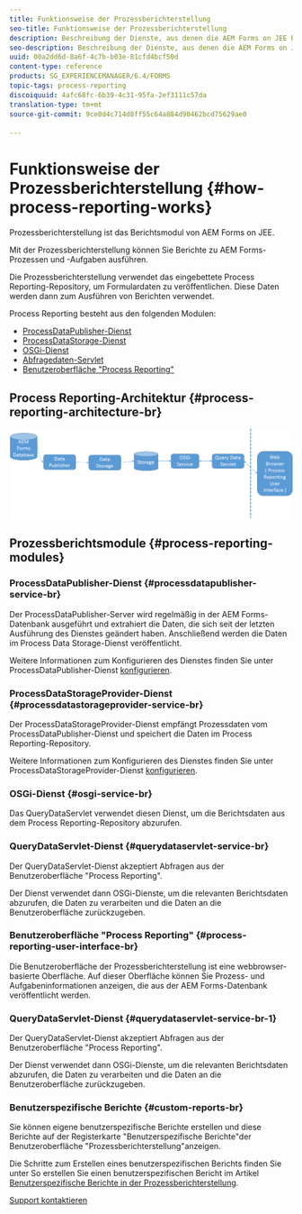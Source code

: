 ```yaml
---
title: Funktionsweise der Prozessberichterstellung
seo-title: Funktionsweise der Prozessberichterstellung
description: Beschreibung der Dienste, aus denen die AEM Forms on JEE Process Reporting-Berichterstellung und eine Einführung in die Benutzeroberfläche der Prozessberichterstellung gehören
seo-description: Beschreibung der Dienste, aus denen die AEM Forms on JEE Process Reporting-Berichterstellung und eine Einführung in die Benutzeroberfläche der Prozessberichterstellung gehören
uuid: 00a2dd6d-8a6f-4c7b-b03e-81cfd4bcf50d
content-type: reference
products: SG_EXPERIENCEMANAGER/6.4/FORMS
topic-tags: process-reporting
discoiquuid: 4afc68fc-6b39-4c31-95fa-2ef3111c57da
translation-type: tm+mt
source-git-commit: 9ce0d4c714d8ff55c64a884d90462bcd75629ae0

---
```



# Funktionsweise der Prozessberichterstellung {#how-process-reporting-works}

Prozessberichterstellung ist das Berichtsmodul von AEM Forms on JEE.

Mit der Prozessberichterstellung können Sie Berichte zu AEM Forms-Prozessen und -Aufgaben ausführen.

Die Prozessberichterstellung verwendet das eingebettete Process Reporting-Repository, um Formulardaten zu veröffentlichen. Diese Daten werden dann zum Ausführen von Berichten verwendet.

Process Reporting besteht aus den folgenden Modulen:

* [ProcessDataPublisher-Dienst](/help/forms/using/process-reporting/process-reporting-architecture.md#p-processdatapublisher-service-br-p)
* [ProcessDataStorage-Dienst](/help/forms/using/process-reporting/process-reporting-architecture.md#p-processdatastorageprovider-service-br-p)
* [OSGi-Dienst](/help/forms/using/process-reporting/process-reporting-architecture.md#p-osgi-service-br-p)
* [Abfragedaten-Servlet](/help/forms/using/process-reporting/process-reporting-architecture.md#p-querydataservlet-service-br-p)
* [Benutzeroberfläche &quot;Process Reporting&quot;](/help/forms/using/process-reporting/process-reporting-architecture.md#p-process-reporting-user-interface-br-p)

## Process Reporting-Architektur {#process-reporting-architecture-br}

![processreportingarchitecture](assets/processreportingarchitecture.png)

## Prozessberichtsmodule {#process-reporting-modules}

### ProcessDataPublisher-Dienst {#processdatapublisher-service-br}

Der ProcessDataPublisher-Server wird regelmäßig in der AEM Forms-Datenbank ausgeführt und extrahiert die Daten, die sich seit der letzten Ausführung des Dienstes geändert haben. Anschließend werden die Daten im Process Data Storage-Dienst veröffentlicht.

Weitere Informationen zum Konfigurieren des Dienstes finden Sie unter ProcessDataPublisher-Dienst [konfigurieren](/help/forms/using/process-reporting/install-start-process-reporting.md#p-reportconfiguration-service-p).

### ProcessDataStorageProvider-Dienst {#processdatastorageprovider-service-br}

Der ProcessDataStorageProvider-Dienst empfängt Prozessdaten vom ProcessDataPublisher-Dienst und speichert die Daten im Process Reporting-Repository.

Weitere Informationen zum Konfigurieren des Dienstes finden Sie unter ProcessDataStorageProvider-Dienst [konfigurieren](/help/forms/using/process-reporting/install-start-process-reporting.md#p-to-configure-the-process-reporting-repository-locations-p).

### OSGi-Dienst {#osgi-service-br}

Das QueryDataServlet verwendet diesen Dienst, um die Berichtsdaten aus dem Process Reporting-Repository abzurufen.

### QueryDataServlet-Dienst {#querydataservlet-service-br}

Der QueryDataServlet-Dienst akzeptiert Abfragen aus der Benutzeroberfläche &quot;Process Reporting&quot;.

Der Dienst verwendet dann OSGi-Dienste, um die relevanten Berichtsdaten abzurufen, die Daten zu verarbeiten und die Daten an die Benutzeroberfläche zurückzugeben.

### Benutzeroberfläche &quot;Process Reporting&quot; {#process-reporting-user-interface-br}

Die Benutzeroberfläche der Prozessberichterstellung ist eine webbrowser-basierte Oberfläche. Auf dieser Oberfläche können Sie Prozess- und Aufgabeninformationen anzeigen, die aus der AEM Forms-Datenbank veröffentlicht werden.

### QueryDataServlet-Dienst {#querydataservlet-service-br-1}

Der QueryDataServlet-Dienst akzeptiert Abfragen aus der Benutzeroberfläche &quot;Process Reporting&quot;.

Der Dienst verwendet dann OSGi-Dienste, um die relevanten Berichtsdaten abzurufen, die Daten zu verarbeiten und die Daten an die Benutzeroberfläche zurückzugeben.

### Benutzerspezifische Berichte {#custom-reports-br}

Sie können eigene benutzerspezifische Berichte erstellen und diese Berichte auf der Registerkarte &quot;Benutzerspezifische Berichte&quot;der Benutzeroberfläche &quot;Prozessberichterstellung&quot;anzeigen.

Die Schritte zum Erstellen eines benutzerspezifischen Berichts finden Sie unter So erstellen Sie einen benutzerspezifischen Bericht im Artikel [Benutzerspezifische Berichte in der Prozessberichterstellung](/help/forms/using/process-reporting/process-reporting-custom-reports.md).

[Support kontaktieren](https://www.adobe.com/account/sign-in.supportportal.html)
